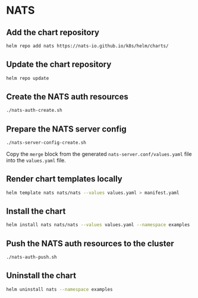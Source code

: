 # NATS

## Add the chart repository

```bash
helm repo add nats https://nats-io.github.io/k8s/helm/charts/
```

## Update the chart repository

```bash
helm repo update
```

## Create the NATS auth resources

```bash
./nats-auth-create.sh
```

## Prepare the NATS server config

```bash
./nats-server-config-create.sh
```

Copy the `merge` block from the generated `nats-server.conf/values.yaml` file into the `values.yaml` file.

## Render chart templates locally

```bash
helm template nats nats/nats --values values.yaml > manifest.yaml
```

## Install the chart

```bash
helm install nats nats/nats --values values.yaml --namespace examples
```

## Push the NATS auth resources to the cluster

```bash
./nats-auth-push.sh
```

## Uninstall the chart

```bash
helm uninstall nats --namespace examples
```
